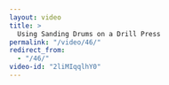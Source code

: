```yaml
---
layout: video
title: >
  Using Sanding Drums on a Drill Press
permalink: "/video/46/"
redirect_from:
  - "/46/"
video-id: "2liMIqqlhY0"
---
```

